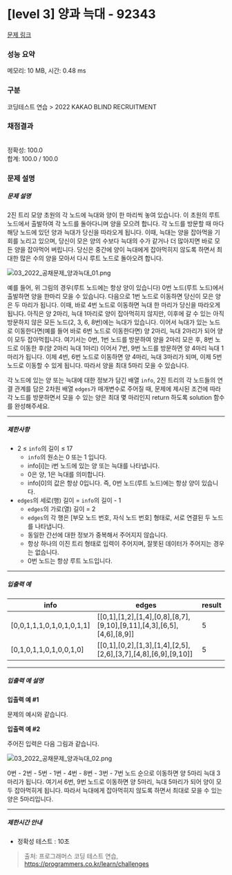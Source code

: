 # [level 3] 양과 늑대 - 92343 

[문제 링크](https://school.programmers.co.kr/learn/courses/30/lessons/92343) 

### 성능 요약

메모리: 10 MB, 시간: 0.48 ms

### 구분

코딩테스트 연습 > 2022 KAKAO BLIND RECRUITMENT

### 채점결과

<br/>정확성: 100.0<br/>합계: 100.0 / 100.0

### 문제 설명

<h5>문제 설명</h5>

<p>2진 트리 모양 초원의 각 노드에 늑대와 양이 한 마리씩 놓여 있습니다. 이 초원의 루트 노드에서 출발하여 각 노드를 돌아다니며 양을 모으려 합니다. 각 노드를 방문할 때 마다 해당 노드에 있던 양과 늑대가 당신을 따라오게 됩니다. 이때, 늑대는 양을 잡아먹을 기회를 노리고 있으며, 당신이 모은 양의 수보다 늑대의 수가 같거나 더 많아지면 바로 모든 양을 잡아먹어 버립니다. 당신은 중간에 양이 늑대에게 잡아먹히지 않도록 하면서 최대한 많은 수의 양을 모아서 다시 루트 노드로 돌아오려 합니다.</p>

<p><img src="https://grepp-programmers.s3.ap-northeast-2.amazonaws.com/files/production/ed7118a9-a99b-4f3a-9779-a94816529e78/03_2022_%E1%84%80%E1%85%A9%E1%86%BC%E1%84%8E%E1%85%A2%E1%84%86%E1%85%AE%E1%86%AB%E1%84%8C%E1%85%A6_%E1%84%8B%E1%85%A3%E1%86%BC%E1%84%80%E1%85%AA%E1%84%82%E1%85%B3%E1%86%A8%E1%84%83%E1%85%A2_01.png" title="" alt="03_2022_공채문제_양과늑대_01.png"></p>

<p>예를 들어, 위 그림의 경우(루트 노드에는 항상 양이 있습니다) 0번 노드(루트 노드)에서 출발하면 양을 한마리 모을 수 있습니다. 다음으로 1번 노드로 이동하면 당신이 모은 양은 두 마리가 됩니다. 이때, 바로 4번 노드로 이동하면 늑대 한 마리가 당신을 따라오게 됩니다. 아직은 양 2마리, 늑대 1마리로 양이 잡아먹히지 않지만, 이후에 갈 수 있는 아직 방문하지 않은 모든 노드(2, 3, 6, 8번)에는 늑대가 있습니다. 이어서 늑대가 있는 노드로 이동한다면(예를 들어 바로 6번 노드로 이동한다면) 양 2마리, 늑대 2마리가 되어 양이 모두 잡아먹힙니다. 여기서는 0번, 1번 노드를 방문하여 양을 2마리 모은 후, 8번 노드로 이동한 후(양 2마리 늑대 1마리) 이어서 7번, 9번 노드를 방문하면 양 4마리 늑대 1마리가 됩니다. 이제 4번, 6번 노드로 이동하면 양 4마리, 늑대 3마리가 되며, 이제 5번 노드로 이동할 수 있게 됩니다. 따라서 양을 최대 5마리 모을 수 있습니다. </p>

<p>각 노드에 있는 양 또는 늑대에 대한 정보가 담긴 배열 <code>info</code>, 2진 트리의 각 노드들의 연결 관계를 담은 2차원 배열 <code>edges</code>가 매개변수로 주어질 때, 문제에 제시된 조건에 따라 각 노드를 방문하면서 모을 수 있는 양은 최대 몇 마리인지 return 하도록 solution 함수를 완성해주세요.</p>

<hr>

<h5>제한사항</h5>

<ul>
<li>2 ≤ <code>info</code>의 길이 ≤ 17

<ul>
<li><code>info</code>의 원소는 0 또는 1 입니다.</li>
<li>info[i]는 i번 노드에 있는 양 또는 늑대를 나타냅니다.</li>
<li>0은 양, 1은 늑대를 의미합니다.</li>
<li>info[0]의 값은 항상 0입니다. 즉, 0번 노드(루트 노드)에는 항상 양이 있습니다.</li>
</ul></li>
<li><code>edges</code>의 세로(행) 길이 = <code>info</code>의 길이 - 1

<ul>
<li><code>edges</code>의 가로(열) 길이 = 2</li>
<li><code>edges</code>의 각 행은 [부모 노드 번호, 자식 노드 번호] 형태로, 서로 연결된 두 노드를 나타냅니다.</li>
<li>동일한 간선에 대한 정보가 중복해서 주어지지 않습니다.</li>
<li>항상 하나의 이진 트리 형태로 입력이 주어지며, 잘못된 데이터가 주어지는 경우는 없습니다.</li>
<li>0번 노드는 항상 루트 노드입니다.</li>
</ul></li>
</ul>

<hr>

<h5>입출력 예</h5>
<table class="table">
        <thead><tr>
<th>info</th>
<th>edges</th>
<th>result</th>
</tr>
</thead>
        <tbody><tr>
<td>[0,0,1,1,1,0,1,0,1,0,1,1]</td>
<td>[[0,1],[1,2],[1,4],[0,8],[8,7],[9,10],[9,11],[4,3],[6,5],[4,6],[8,9]]</td>
<td>5</td>
</tr>
<tr>
<td>[0,1,0,1,1,0,1,0,0,1,0]</td>
<td>[[0,1],[0,2],[1,3],[1,4],[2,5],[2,6],[3,7],[4,8],[6,9],[9,10]]</td>
<td>5</td>
</tr>
</tbody>
      </table>
<hr>

<h5>입출력 예 설명</h5>

<p><strong>입출력 예 #1</strong></p>

<p>문제의 예시와 같습니다.</p>

<p><strong>입출력 예 #2</strong></p>

<p>주어진 입력은 다음 그림과 같습니다.</p>

<p><img src="https://grepp-programmers.s3.ap-northeast-2.amazonaws.com/files/production/32656ee0-814e-4dd9-93a3-abed1ce31ec1/03_2022_%E1%84%80%E1%85%A9%E1%86%BC%E1%84%8E%E1%85%A2%E1%84%86%E1%85%AE%E1%86%AB%E1%84%8C%E1%85%A6_%E1%84%8B%E1%85%A3%E1%86%BC%E1%84%80%E1%85%AA%E1%84%82%E1%85%B3%E1%86%A8%E1%84%83%E1%85%A2_02.png" title="" alt="03_2022_공채문제_양과늑대_02.png"></p>

<p>0번 - 2번 - 5번 - 1번 - 4번 - 8번 - 3번 - 7번 노드 순으로 이동하면 양 5마리 늑대 3마리가 됩니다. 여기서 6번, 9번 노드로 이동하면 양 5마리, 늑대 5마리가 되어 양이 모두 잡아먹히게 됩니다. 따라서 늑대에게 잡아먹히지 않도록 하면서 최대로 모을 수 있는 양은 5마리입니다.</p>

<hr>

<h5>제한시간 안내</h5>

<ul>
<li>정확성 테스트 : 10초</li>
</ul>


> 출처: 프로그래머스 코딩 테스트 연습, https://programmers.co.kr/learn/challenges